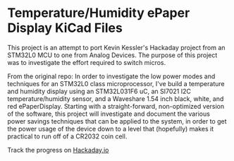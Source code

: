 Temperature/Humidity ePaper Display KiCad Files
===============================================
  
This project is an attempt to port Kevin Kessler's Hackaday project from an STM32L0 MCU to one from Analog Devices. The purpose of this project was to investigate the effort required to switch micros.

From the original repo:
In order to investigate the low power modes and techniques for an STM32L0 class microprocessor, I've build a temperature and humidity display using an STM32L031F6 uC, an SI7021 I2C temperature/humidity sensor, and a Waveshare 1.54 inch black, white, and red ePaperDisplay. Starting with a straight-forward, non-optimized version of the software, this project will investigate and document the various power savings techniques that can be applied to the system, in order to get the power usage of the device down to a level that (hopefully) makes it practical to run off of a CR2032 coin cell. 

Track the progress on [Hackaday.io](https://hackaday.io/project/134018-coin-cell-powered-temperaturehumidity-display)
  